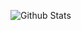 ![Github Stats](https://github-readme-stats.vercel.app/api?username=Yongeor&show_icons=true&theme=dark&count_private=true)
